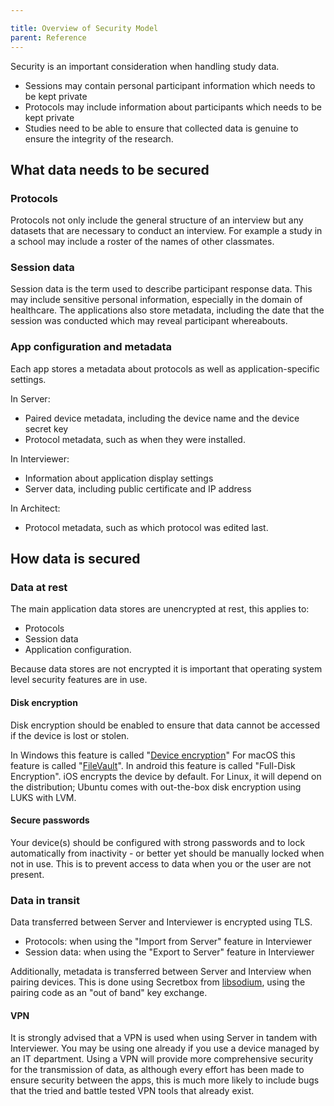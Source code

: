 ```yaml
---

title: Overview of Security Model
parent: Reference
---
```


Security is an important consideration when handling study data.

- Sessions may contain personal participant information which needs to be kept private
- Protocols may include information about participants which needs to be kept private
- Studies need to be able to ensure that collected data is genuine to ensure the integrity
of the research.

## What data needs to be secured

### Protocols

Protocols not only include the general structure of an interview but any datasets that are necessary to conduct an interview. For example a study in a school may include a roster of the names of other classmates.

### Session data

Session data is the term used to describe participant response data. This may include
sensitive personal information, especially in the domain of healthcare. The applications also
store metadata, including the date that the session was conducted which may reveal participant whereabouts.

### App configuration and metadata

Each app stores a metadata about protocols as well as application-specific settings.

In Server:

- Paired device metadata, including the device name and the device secret key
- Protocol metadata, such as when they were installed.

In Interviewer:

- Information about application display settings
- Server data, including public certificate and IP address

In Architect:

- Protocol metadata, such as which protocol was edited last.

## How data is secured

### Data at rest

The main application data stores are unencrypted at rest, this applies to:

- Protocols
- Session data
- Application configuration.

Because data stores are not encrypted it is important that operating system level security features are in use.

#### Disk encryption

Disk encryption should be enabled to ensure that data cannot be accessed if the device is lost or stolen.

In Windows this feature is called "[Device encryption](https://support.microsoft.com/en-us/windows/device-encryption-in-windows-10-ad5dcf4b-dbe0-2331-228f-7925c2a3012d)"
For macOS this feature is called "[FileVault](https://support.apple.com/en-gb/guide/mac-help/mh11785/11.0/mac/11.0)".
In android this feature is called "Full-Disk Encryption".
iOS encrypts the device by default.
For Linux, it will depend on the distribution; Ubuntu comes with out-the-box disk encryption using LUKS with LVM.

#### Secure passwords

Your device(s) should be configured with strong passwords and to lock automatically from inactivity - or
better yet should be manually locked when not in use. This is to prevent access to data when you or the user
are not present.

### Data in transit

Data transferred between Server and Interviewer is encrypted using TLS.

- Protocols: when using the "Import from Server" feature in Interviewer
- Session data: when using the "Export to Server" feature in Interviewer

Additionally, metadata is transferred between Server and Interview when pairing devices. This is done using
Secretbox from [libsodium](https://doc.libsodium.org/), using the pairing code as an "out of band" key exchange.

#### VPN

It is strongly advised that a VPN is used when using Server in tandem with Interviewer. You may be using one already
if you use a device managed by an IT department. Using a VPN will provide more comprehensive security for
the transmission of data, as although every effort has been made to ensure security between the apps, this
is much more likely to include bugs that the tried and battle tested VPN tools that already exist.
